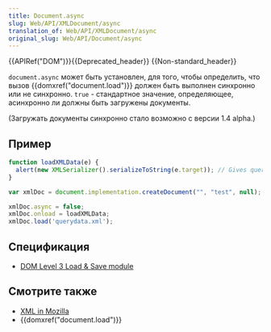 ```yaml
---
title: Document.async
slug: Web/API/XMLDocument/async
translation_of: Web/API/XMLDocument/async
original_slug: Web/API/Document/async
---
```

{{APIRef("DOM")}}{{Deprecated_header}} {{Non-standard_header}}

`document.async` может быть установлен, для того, чтобы определить, что вызов {{domxref("document.load")}} должен быть выполнен синхронно или не синхронно. `true` - стандартное значение, определяющее, асинхронно ли должны быть загружены документы.

(Загружать документы синхронно стало возможно с версии 1.4 alpha.)

## Пример

```js
function loadXMLData(e) {
  alert(new XMLSerializer().serializeToString(e.target)); // Gives querydata.xml contents as string
}

var xmlDoc = document.implementation.createDocument("", "test", null);

xmlDoc.async = false;
xmlDoc.onload = loadXMLData;
xmlDoc.load('querydata.xml');
```

## Спецификация

- [DOM Level 3 Load & Save module](http://www.w3.org/TR/DOM-Level-3-LS/load-save.html#LS-DocumentLS)

## Смотрите также

- [XML in Mozilla](/ru/docs/XML_in_Mozilla "XML_in_Mozilla")
- {{domxref("document.load")}}
